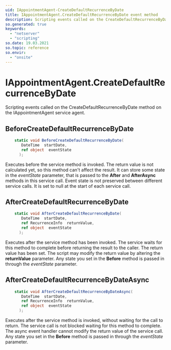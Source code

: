 ```yaml
---
uid: IAppointmentAgent-CreateDefaultRecurrenceByDate
title: IAppointmentAgent.CreateDefaultRecurrenceByDate event method
description: Scripting events called on the CreateDefaultRecurrenceByDate method on the IAppointmentAgent service agent.
so.generated: true
keywords:
  - "netserver"
  - "scripting"
so.date: 19.03.2021
so.topic: reference
so.envir:
  - "onsite"
---
```

# IAppointmentAgent.CreateDefaultRecurrenceByDate

Scripting events called on the <see cref='M:SuperOffice.CRM.Services.IAppointmentAgent.CreateDefaultRecurrenceByDate'>CreateDefaultRecurrenceByDate</see> method on the <see cref='IAppointmentAgent'>IAppointmentAgent</see>  service agent.

## BeforeCreateDefaultRecurrenceByDate
```cs
    static void BeforeCreateDefaultRecurrenceByDate(
       DateTime  startDate,
       ref object  eventState
      );
```
Executes before the service method is invoked.
The return value is not calculated yet, so this method can't affect the result.
It can store some state in the *eventState* parameter, that is passed to the **After** and **AfterAsync** methods in this service call.
Event state is not preserved between different service calls. It is set to null at the start of each service call.
## AfterCreateDefaultRecurrenceByDate
```cs
    static void AfterCreateDefaultRecurrenceByDate(
       DateTime  startDate,
       ref RecurrenceInfo  returnValue,
       ref object  eventState
      );
```
Executes after the service method has been invoked. The service waits for this method to complete before returning the result to the caller.
The return value has been set. The script may modify the return value by altering the **returnValue** parameter.
Any state you set in the **Before** method is passed in through the *eventState* parameter.
## AfterCreateDefaultRecurrenceByDateAsync
```cs
    static void AfterCreateDefaultRecurrenceByDateAsync(
       DateTime  startDate,
       ref RecurrenceInfo  returnValue,
       ref object  eventState
      );
```
Executes after the service method is invoked, without waiting for the call to return.
The service call is not blocked waiting for this method to complete.
The async event handler cannot modify the return value of the service call.
Any state you set in the **Before** method is passed in through the *eventState* parameter.

